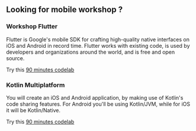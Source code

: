 ## Looking for mobile workshop ?

### Workshop Flutter

Flutter is Google's mobile SDK for crafting high-quality native interfaces on iOS and Android in record time. 
Flutter works with existing code, is used by developers and organizations around the world, and is free and open source.

Try this [90 minutes codelab](/workshop-flutter/#0)

### Kotlin Multiplatform

You will create an iOS and Android application, by making use of Kotlin's code sharing features.
For Android you'll be using Kotlin/JVM, while for iOS it will be Kotlin/Native.

Try this [90 minutes codelab](/workshop-kmp/#0)

